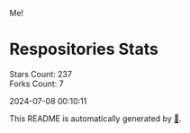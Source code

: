 Me!

# Respositories Stats
Stars Count: 237  
Forks Count: 7

2024-07-08 00:10:11  

This README is automatically generated by [🐰](https://github.com/rnitta/rnitta).
